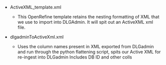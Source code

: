 * ActiveXML_template.xml
    * This OpenRefine template retains the nesting formatting of XML that we use to import into DLGAdmin. It will spit out an ActiveXML xml file.
    
* dlgadminToActiveXml.xml
    * Uses the column names present in XML exported from DLGadmin and run through the python flattening script, spits our Active XML for re-ingest into DLGadmin
Includes DB ID and other colls